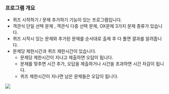 ### 프로그램 개요

- 퀴즈 시작하기 / 문제 추가하기 기능이 있는 프로그램입니다.
- 객관식 단일 선택 문제 , 객관식 다중 선택 문제, OX문제 3가지 문제 종류가 있습니다.
- 퀴즈 시작시 있는 문제와 추가된 문제를 순서대로 출제 후 다 풀면 결과를 알려줍니다.
- 문제당 제한시간과 퀴즈 제한시간이 있습니다.
  - 문제당 제한시간이 지나고 제출하면 오답이 됩니다.
  - 문제를 맞추면 시간 추가, 오답을 제출하거나 시간을 초과하면 시간 차감이 됩니다.
  - 퀴즈 제한시간이 지나면 남은 문제들은 오답이 됩니다.

<img src="https://github.com/kimdaegeon0918/java-quizapp/assets/105616992/99b61cf0-eee8-4634-bb43-b307f9a82cbe">
